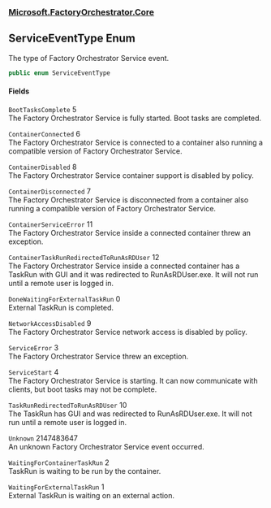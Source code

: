 ### [Microsoft.FactoryOrchestrator.Core](Microsoft_FactoryOrchestrator_Core.md 'Microsoft.FactoryOrchestrator.Core')
## ServiceEventType Enum
The type of Factory Orchestrator Service event.  
```csharp
public enum ServiceEventType

```
#### Fields
<a name='Microsoft_FactoryOrchestrator_Core_ServiceEventType_BootTasksComplete'></a>
`BootTasksComplete` 5  
The Factory Orchestrator Service is fully started. Boot tasks are completed.  
  
<a name='Microsoft_FactoryOrchestrator_Core_ServiceEventType_ContainerConnected'></a>
`ContainerConnected` 6  
The Factory Orchestrator Service is connected to a container also running a compatible version of Factory Orchestrator Service.  
  
<a name='Microsoft_FactoryOrchestrator_Core_ServiceEventType_ContainerDisabled'></a>
`ContainerDisabled` 8  
The Factory Orchestrator Service container support is disabled by policy.  
  
<a name='Microsoft_FactoryOrchestrator_Core_ServiceEventType_ContainerDisconnected'></a>
`ContainerDisconnected` 7  
The Factory Orchestrator Service is disconnected from a container also running a compatible version of Factory Orchestrator Service.  
  
<a name='Microsoft_FactoryOrchestrator_Core_ServiceEventType_ContainerServiceError'></a>
`ContainerServiceError` 11  
The Factory Orchestrator Service inside a connected container threw an exception.  
  
<a name='Microsoft_FactoryOrchestrator_Core_ServiceEventType_ContainerTaskRunRedirectedToRunAsRDUser'></a>
`ContainerTaskRunRedirectedToRunAsRDUser` 12  
The Factory Orchestrator Service inside a connected container has a TaskRun with GUI and it was redirected to RunAsRDUser.exe. It will not run until a remote user is logged in.  
  
<a name='Microsoft_FactoryOrchestrator_Core_ServiceEventType_DoneWaitingForExternalTaskRun'></a>
`DoneWaitingForExternalTaskRun` 0  
External TaskRun is completed.  
  
<a name='Microsoft_FactoryOrchestrator_Core_ServiceEventType_NetworkAccessDisabled'></a>
`NetworkAccessDisabled` 9  
The Factory Orchestrator Service network access is disabled by policy.  
  
<a name='Microsoft_FactoryOrchestrator_Core_ServiceEventType_ServiceError'></a>
`ServiceError` 3  
The Factory Orchestrator Service threw an exception.  
  
<a name='Microsoft_FactoryOrchestrator_Core_ServiceEventType_ServiceStart'></a>
`ServiceStart` 4  
The Factory Orchestrator Service is starting. It can now communicate with clients, but boot tasks may not be complete.  
  
<a name='Microsoft_FactoryOrchestrator_Core_ServiceEventType_TaskRunRedirectedToRunAsRDUser'></a>
`TaskRunRedirectedToRunAsRDUser` 10  
The TaskRun has GUI and was redirected to RunAsRDUser.exe. It will not run until a remote user is logged in.  
  
<a name='Microsoft_FactoryOrchestrator_Core_ServiceEventType_Unknown'></a>
`Unknown` 2147483647  
An unknown Factory Orchestrator Service event occurred.  
  
<a name='Microsoft_FactoryOrchestrator_Core_ServiceEventType_WaitingForContainerTaskRun'></a>
`WaitingForContainerTaskRun` 2  
TaskRun is waiting to be run by the container.  
  
<a name='Microsoft_FactoryOrchestrator_Core_ServiceEventType_WaitingForExternalTaskRun'></a>
`WaitingForExternalTaskRun` 1  
External TaskRun is waiting on an external action.  
  
